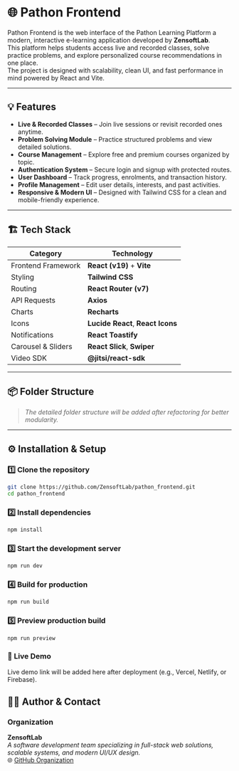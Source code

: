 # 🌐 Pathon Frontend

Pathon Frontend is the web interface of the Pathon Learning Platform  a modern, interactive e-learning application developed by **ZensoftLab**.  
This platform helps students access live and recorded classes, solve practice problems, and explore personalized course recommendations in one place.  
The project is designed with scalability, clean UI, and fast performance in mind powered by React and Vite.

---

## 💡 Features

- **Live & Recorded Classes** – Join live sessions or revisit recorded ones anytime.  
- **Problem Solving Module** – Practice structured problems and view detailed solutions.  
- **Course Management** – Explore free and premium courses organized by topic.  
- **Authentication System** – Secure login and signup with protected routes.  
- **User Dashboard** – Track progress, enrolments, and transaction history.  
- **Profile Management** – Edit user details, interests, and past activities.  
- **Responsive & Modern UI** – Designed with Tailwind CSS for a clean and mobile-friendly experience.  

---

## 🏗️ Tech Stack

| Category | Technology |
|-----------|-------------|
| Frontend Framework | **React (v19)** + **Vite** |
| Styling | **Tailwind CSS** |
| Routing | **React Router (v7)** |
| API Requests | **Axios** |
| Charts | **Recharts** |
| Icons | **Lucide React**, **React Icons** |
| Notifications | **React Toastify** |
| Carousel & Sliders | **React Slick**, **Swiper** |
| Video SDK | **@jitsi/react-sdk** |

---

## 📦 Folder Structure

> _The detailed folder structure will be added after refactoring for better modularity._

---

## ⚙️ Installation & Setup

### 1️⃣ Clone the repository
```bash
git clone https://github.com/ZensoftLab/pathon_frontend.git
cd pathon_frontend
```
### 2️⃣ Install dependencies
```bash
npm install
```
### 3️⃣ Start the development server
```bash
npm run dev
```
### 4️⃣ Build for production
```bash
npm run build
```
### 5️⃣ Preview production build
```bash
npm run preview
```

### 🔗 Live Demo

Live demo link will be added here after deployment (e.g., Vercel, Netlify, or Firebase).

## 👨‍💻 Author & Contact

### Organization  
**ZensoftLab**  
_A software development team specializing in full-stack web solutions, scalable systems, and modern UI/UX design._  
🌐 [GitHub Organization](https://github.com/ZensoftLab)
